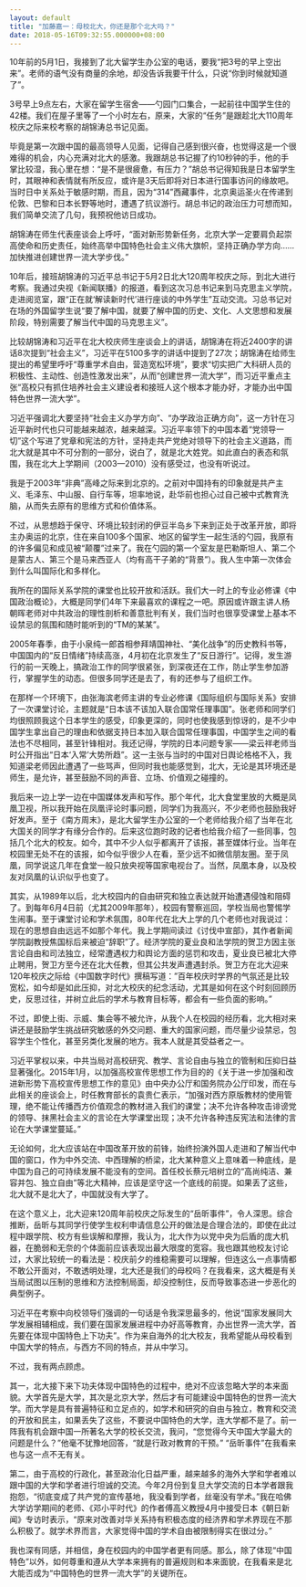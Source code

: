 ```yaml
---
layout: default
title: "加藤嘉一：母校北大，你还是那个北大吗？"
date: 2018-05-16T09:32:55.000000+08:00
---
```


10年前的5月1日，我接到了北大留学生办公室的电话，要我“把3号的早上空出来”。老师的语气没有商量的余地，却没告诉我要干什么，只说“你到时候就知道了”。

3号早上9点左右，大家在留学生宿舍——勺园门口集合，一起前往中国学生住的42楼。我们在屋子里等了一个小时左右，原来，大家的“任务”是跟趁北大110周年校庆之际来校考察的胡锦涛总书记见面。

毕竟是第一次跟中国的最高领导人见面，记得自己感到很兴奋，也觉得这是一个很难得的机会，内心充满对北大的感激。我跟胡总书记握了约10秒钟的手，他的手掌比较湿，我心里在想：“是不是很疲惫，有压力？”胡总书记得知我是日本留学生时，其眼神和表情就有所反应，或许是3天后即将对日本进行国事访问的缘故吧。当时日中关系处于敏感时期，而且，因为“314”西藏事件，北京奥运圣火在传递到伦敦、巴黎和日本长野等地时，遭遇了抗议游行。胡总书记的政治压力可想而知，我们简单交流了几句，我预祝他访日成功。

胡锦涛在师生代表座谈会上呼吁，“面对新形势新任务，北京大学一定要肩负起崇高使命和历史责任，始终高举中国特色社会主义伟大旗帜，坚持正确办学方向……加快推进创建世界一流大学步伐。”

10年后，接班胡锦涛的习近平总书记于5月2日北大120周年校庆之际，到北大进行考察。我通过央视《新闻联播》的报道，看到这次习总书记来到马克思主义学院，走进阅览室，跟“正在就‘解读新时代’进行座谈的中外学生”互动交流。习总书记对在场的外国留学生说“要了解中国，就要了解中国的历史、文化、人文思想和发展阶段，特别需要了解当代中国的马克思主义”。

比较胡锦涛和习近平在北大校庆师生座谈会上的讲话，胡锦涛在将近2400字的讲话8次提到“社会主义”，习近平在5100多字的讲话中提到了27次；胡锦涛在给师生提出的希望里呼吁“尊重学术自由，营造宽松环境”，要求“切实把广大科研人员的积极性、主动性、创造性激发出来”，从而“创建世界一流大学”，而习近平重点主张“高校只有抓住培养社会主义建设者和接班人这个根本才能办好，才能办出中国特色世界一流大学”。

习近平强调北大要坚持“社会主义办学方向”、“办学政治正确方向”，这一方针在习近平新时代也只可能越来越浓，越来越深。习近平率领下的中国本着“党领导一切”这个写进了党章和宪法的方针，坚持走共产党绝对领导下的社会主义道路，而北大就是其中不可分割的一部分，说白了，就是北大姓党。如此直白的表态和氛围，我在北大上学期间（2003—2010）没有感受过，也没有听说过。

我是于2003年“非典”高峰之际来到北京的。之前对中国持有的印象就是共产主义、毛泽东、中山服、自行车等，坦率地说，赴华前也担心过自己被中式教育洗脑，从而失去原有的思维方式和价值体系。

不过，从思想趋于保守、环境比较封闭的伊豆半岛乡下来到正处于改革开放，即将主办奥运的北京，住在来自100多个国家、地区的留学生一起生活的勺园，我原有的许多偏见和成见被“颠覆”过来了。我在勺园的第一个室友是巴勒斯坦人、第二个是蒙古人、第三个是马来西亚人（均有高干子弟的“背景”）。我人生中第一次体会到什么叫国际化和多样化。

我所在的国际关系学院的课堂也比较开放和活跃。我们大一时上的专业必修课《中国政治概论》，大概是同学们4年下来最喜欢的课程之一吧。原因或许跟主讲人杨朝晖老师对中共政治的理性剖析和善意批判有关，我们当时也很享受课堂上基本不设禁忌的氛围和随时能听到的“TM的某某”。

2005年春季，由于小泉纯一郎首相参拜靖国神社、“美化战争”的历史教科书等，中国国内的“反日情绪”持续高涨，4月初在北京发生了“反日游行”。记得，发生游行的前一天晚上，搞政治工作的同学很紧张，到深夜还在工作，防止学生参加游行，掌握学生的动态。但很多同学还是去了，有的还参与了组织工作。

在那样一个环境下，由张海滨老师主讲的专业必修课《国际组织与国际关系》安排了一次课堂讨论，主题就是“日本该不该加入联合国常任理事国”。张老师和同学们均很照顾我这个日本学生的感受，印象更深的，同时也使我感到惊讶的，是不少中国学生拿出自己的理由和依据支持日本加入联合国常任理事国，中国学生之间的看法也不尽相同，甚至针锋相对。我还记得，学院的日本问题专家——梁云祥老师当时公开指出“日本‘入常’大势所趋”。这一主张与当时的中国对日舆论格格不入，我知道梁老师因此遭遇了一些骂声，但同时我也能感觉到，北大，无论是其环境还是师生，是允许，甚至鼓励不同的声音、立场、价值观之碰撞的。

我后来一边上学一边在中国媒体发声和写作。那个年代，北大食堂里放的大概是凤凰卫视，所以我开始在凤凰评论时事问题，同学们为我高兴，不少老师也鼓励我好好发声。至于《南方周末》，是北大留学生办公室的一个老师给我介绍了当年在北大国关的同学才有缘分合作的。后来这位跑时政的记者也给我介绍了一些同事，包括几个北大的校友。如今，其中不少人似乎都离开了该报，甚至媒体行业。当年在校园里无处不在的该报，如今似乎很少人在看，至少远不如微信朋友圈。至于凤凰，同学说这几年在食堂一般只放央视等国家电视台了。当然，凤凰本身，以及校友对凤凰的认识似乎也变了。

其实，从1989年以后，北大校园内的自由研究和独立表达就开始遭遇侵蚀和阻碍了。到每年6月4日前（尤其2009年那年），校园有警察巡回，学校当局也警惕学生闹事。至于课堂讨论和学术氛围，80年代在北大上学的几个老师也对我说过：现在的思想自由远远不如那个年代。我上学期间读过《讨伐中宣部》，其作者新闻学院副教授焦国标后来被迫“辞职”了。经济学院的夏业良和法学院的贺卫方因主张言论自由和司法独立，经常遭遇权力和舆论方面的惩罚和攻击，夏业良已被北大停止聘用，贺卫方至今还在北大任教，但其公共发声遭遇封杀。贺卫方在北大迎来120年校庆之际给《中国数字时代》撰稿写道：”百年校庆时学界的气氛还是比较宽松，如今却是如此压抑，对北大校庆的纪念活动，尤其是如何在这个时刻回顾历史，反思过往，并树立此后的学术与教育目标等，都会有一些负面的影响。”

不过，即使上街、示威、集会等不被允许，从我个人在校园的经历看，北大相对来讲还是鼓励学生挑战研究敏感的外交问题、重大的国家问题，而尽量少设禁忌，包容学生个性化，甚至另类化发展的地方。我本人就是其受益者之一。

习近平掌权以来，中共当局对高校研究、教学、言论自由与独立的管制和压抑日益显著强化。2015年1月，以加强高校宣传思想工作为目的的《关于进一步加强和改进新形势下高校宣传思想工作的意见》由中央办公厅和国务院办公厅印发，而在与此相关的座谈会上，时任教育部长的袁贵仁表示，“加强对西方原版教材的使用管理，绝不能让传播西方价值观念的教材进入我们的课堂；决不允许各种攻击诽谤党的领导、抹黑社会主义的言论在大学课堂出现；决不允许各种违反宪法和法律的言论在大学课堂蔓延。”

无论如何，北大应该站在中国改革开放的前锋，始终扮演外国人走进和了解当代中国的窗口，作为中外交流、中西理解的桥梁，北大某种意义上意味着一种底线，是中国为自己的可持续发展不能没有的空间。首任校长蔡元培树立的“高尚纯洁、兼容并包、独立自由”等北大精神，应该是坚守这一个底线的前提。如果丢了这些，北大就不是北大了，中国就没有大学了。

在这个意义上，北大迎来120周年前校庆之际发生的“岳昕事件”，令人深思。综合推断，岳昕与其同学行使学生权利申请信息公开的做法是合理合法的，即使在此过程中跟学院、校方有些误解和摩擦，我认为，北大作为以党中央为后盾的庞大机器，在脆弱和无奈的个体面前应该表现出最大限度的宽容。我也跟其他校友讨论过，大家比较统一的看法是：校庆前夕的维稳需要可以理解，但连这么一点事情都不敢公开面对，不敢透明处理，北大还是我们的母校吗？在我看来，这大概是有关当局试图以压制的思维和方法控制局面，却没控制住，反而导致事态进一步恶化的典型例子。

习近平在考察中向校领导们强调的一句话是令我深思最多的，他说“国家发展同大学发展相辅相成，我们要在国家发展进程中办好高等教育，办出世界一流大学，首先要在体现中国特色上下功夫”。作为来自海外的北大校友，我希望能从母校看到中国大学的特点，与西方不同的特点，并从中学习。

不过，我有两点顾虑。

其一，北大接下来下功夫体现中国特色的过程中，绝对不应该忽略大学的本来面貌。大学首先是大学，其次是北京大学，然后才有可能建设中国特色的世界一流大学。而大学是具有普遍特征和立足点的，如学术和研究的自由与独立，教育和交流的开放和民主，如果丢失了这些，不要说中国特色的大学，连大学都不是了。前一阵我有机会跟中国一所著名大学的校长交流，我问，“您觉得今天中国大学最大的问题是什么？”他毫不犹豫地回答，“就是行政对教育的干预。” “岳昕事件”在我看来也与这一点不无有关。

第二，由于高校的行政化，甚至政治化日益严重，越来越多的海外大学和学者难以跟中国的大学和学者进行坦诚的交流。今年2月份到复旦大学交流的日本学者跟我抱怨，“彻底变成了共产党的宣传基地，我没看到学者，丝毫没有学术。”我在哈佛大学访学期间的老师、《邓小平时代》的作者傅高义教授4月中接受日本《朝日新闻》专访时表示，“原来对改善对华关系持有积极态度的经济界和学术界现在不那么积极了。就学术界而言，大家觉得中国的学术自由被限制得实在很过分。”

我也深有同感，并相信，身在校园内的中国学者更有同感。那么，除了体现“中国特色”以外，如何尊重和遵从大学本来拥有的普遍规则和本来面貌，在我看来是北大能否成为“中国特色的世界一流大学”的关键所在。

